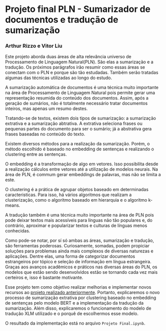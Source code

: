 # Projeto final PLN - Sumarizador de documentos e tradução de sumarização

### Arthur Rizzo e Vitor Liu

Este projeto aborda duas áreas de alta relevância universo de Processamento de Linguagem Natural(PLN). São elas a sumarização e a tradução. Os próximos parágrafos irão resumir como essas áreas se conectam com o PLN e porque são tão estudadas. Também serão tratadas algumas das técnicas utilizadas ao longo do estudo. 

A sumarização automática de documentos é uma técnica muito importante na área de Processamento de Linguagem Natural pois permite gerar uma representação resumida do conteúdo dos documentos. Assim, após a geração de sumários, não é totalmente necessário tratar documentos inteiros, mas apenas um resumo destes.

Tratando-se de textos, existem dois tipos de sumarização: a sumarização extrativa e a sumarização abtrativa. A extrativa seleciona frases ou pequenas partes do documento para ser o sumário; já a abstrativa gera frases baseadas no conteúdo do texto.

Existem diversos métodos para a realização da sumarização. Porém, o método escolhido é baseado no embedding de sentenças e realizando o clustering entre as sentenças.

O embedding é a transformação de algo em vetores. Isso possibilita desde a realização cálculos entre vetores até a utilização de modelos neurais. Na área de PLN, é commum gerar embeddings de palavras, mas não se limita a este.

O clustering é a prática de agrupar objetos baseado em determinadas caracteristicas. Para isso, há vários algoritmos que realizam a clusterização, como o algoritmo baseado em hierarquia e o algoritmo k-means.

A tradução também é uma técnica muito importante na área de PLN pois pode deixar textos mais acessíveis para línguas não tão populares e, do contrário, aproximar e popularizar textos e culturas de línguas menos conhecidas.

Como pode-se notar, por sí só ambas as áreas, sumarização e tradução, são ferramentas poderosas. Curiosamente, somadas, podem propiciar soluções para problemas ainda mais complexos de diversas naturezas e aplicações. Dentre elas, uma forma de categorizar documentos estrangeiros por tópico e seleção de informação em língua estrangeira. Graças aos avanços acadêmicos e práticos nas diversas áreas do PLN, os modelos que estão sendo desenvolvidos estão se tornando cada vez mais certeiros e, isso é bastante motivante.

Esse projeto tem como objetivo realizar melhorias e implementar novos recursos ao [projeto realizado anteriormente](https://docs.google.com/document/d/13gVb1lcceNGXlPpneqkVGrRjgrEUrhPk). Portanto, explicaremos o novo processo de sumarização extrativa por clustering baseado no embedding de sentenças pelo modelo BERT e a implementação da tradução da sumarização. Além disso, explicaremos o funcionamento do modelo de tradução XLM utilizado e o porquê de escolhermos esse modelo.

O resultado da implementação está no arquivo `Projeto Final.ipynb`.